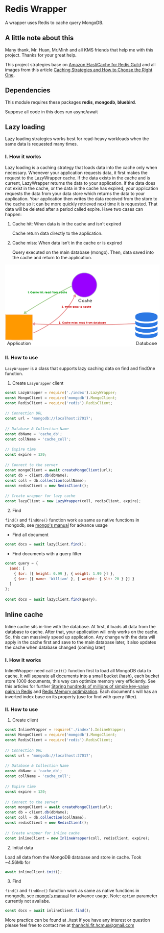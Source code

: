 # Redis Wrapper

A wrapper uses Redis to cache query MongoDB.

## A little note about this

Many thank, Mr. Huan, Mr.Minh and all KMS friends that help me with this project. Thanks for your great help.

This project strategies base on [Amazon ElastiCache for Redis Guild](https://docs.aws.amazon.com/AmazonElastiCache/latest/red-ug/Strategies.html) and all images from this article [Caching Strategies and How to Choose the Right One](https://codeahoy.com/2017/08/11/caching-strategies-and-how-to-choose-the-right-one/).

## Dependencies

This module requires these packages **redis**, **mongodb**, **bluebird**.

Suppose all code in this docs run async/await

## Lazy loading

Lazy loading strategies works best for read-heavy workloads when the same data is requested many times.

### I. How it works

Lazy loading is a caching strategy that loads data into the cache only when necessary. Whenever your application requests data, it first makes the request to the LazyWrapper cache. If the data exists in the cache and is current, LazyWrapper returns the data to your application. If the data does not exist in the cache, or the data in the cache has expired, your application requests the data from your data store which returns the data to your application. Your application then writes the data received from the store to the cache so it can be more quickly retrieved next time it is requested.
That data will be deleted after a period called expire. Have two cases can happen:

1. Cache hit:
   When data is in the cache and isn't expired

   Cache return data directly to the application.

2. Cache miss:
   When data isn’t in the cache or is expired

   Query executed on the main database (mongo). Then, data saved into the cache and return to the application.

![lazy-load image](./docs/images/lazy-load.png)

### II. How to use

`LazyWrapper` is a class that supports lazy caching data on find and findOne function.

1. Create `LazyWrapper` client

```javascript
const LazyWrapper = require('./index').LazyWrapper;
const MongoClient = require('mongodb').MongoClient;
const RedisClient = require('redis').RedisClient;

// Connection URL
const url = 'mongodb://localhost:27017';

// Database & Collection Name
const dbName = 'cache_db';
const collName = 'cache_coll';

// Expire time
const expire = 120;

// Connect to the server
const mongoClient = await createMongoClient(url);
const db = client.db(dbName);
const coll = db.collection(collName);
const redisClient = new RedisClient();

// Create wrapper for lazy cache
const lazyClient = new LazyWrapper(coll, redisClient, expire);
```

2. Find

`find()` and `findOne()` function work as same as native functions in mongodb, see [mongo's manual](https://docs.mongodb.com/manual/reference/method/db.collection.find/)
for advance usage

- Find all document

```javascript
const docs = await lazyClient.find();
```

- Find documents with a query filter

```javascript
const query = {
  $and: [
    { $or: [{ height: 0.99 }, { weight: 1.99 }] },
    { $or: [{ name: 'William' }, { weight: { $lt: 20 } }] }
  ]
};

const docs = await lazyClient.find(query);
```

## Inline cache

Inline cache sits in-line with the database. At first, it loads all data from the database to cache. After that, your application will only works on the cache. So, this can massively speed up application. Any change with the data will apply in the cache first and save to the main database later, it also updates the cache when database changed (coming later)

### I. How it works

InlineWrapper need call `init()` function first to load all MongoDB data to cache. It will separate all documents into a small bucket (hash), each bucket store 1000 documents, this way can optimize memory very efficiently. See this articles for further [Storing hundreds of millions of simple key-value pairs in Redis](https://instagram-engineering.com/storing-hundreds-of-millions-of-simple-key-value-pairs-in-redis-1091ae80f74c) and [Redis Memory optimization](https://redis.io/topics/memory-optimization). Each document's will has an inverted index base on its property (use for find with query filter).

### II. How to use

1. Create client

```javascript
const InlineWrapper = require('./index').InlineWrapper;
const MongoClient = require('mongodb').MongoClient;
const RedisClient = require('redis').RedisClient;

// Connection URL
const url = 'mongodb://localhost:27017';

// Database & Collection Name
const dbName = 'cache_db';
const collName = 'cache_coll';

// Expire time
const expire = 120;

// Connect to the server
const mongoClient = await createMongoClient(url);
const db = client.db(dbName);
const coll = db.collection(collName);
const redisClient = new RedisClient();

// Create wrapper for inline cache
const inlineClient = new InlineWrapper(coll, redisClient, expire);
```

2. Initial data

Load all data from the MongoDB database and store in cache. Took ~4.56Mb for

```javascript
await inlineClient.init();
```

3. Find

`find()` and `findOne()` function work as same as native functions in mongodb, see [mongo's manual](https://docs.mongodb.com/manual/reference/method/db.collection.find/)
for advance usage. Note: `option` parameter currently not availabe.

```javascript
const docs = await inlineClient.find();
```

More practice can be found at ./test
If you have any interest or question please feel free to contact me at thanhchi.fit.hcmus@gmail.com
